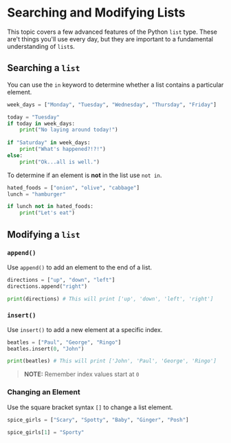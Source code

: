 # Searching and Modifying Lists

This topic covers a few advanced features of the Python `list` type. These are't things you'll use every day, but they are important to a fundamental understanding of `list`s.

## Searching a `list`

You can use the `in` keyword to determine whether a list contains a particular element.

```python
week_days = ["Monday", "Tuesday", "Wednesday", "Thursday", "Friday"]

today = "Tuesday"
if today in week_days:
    print("No laying around today!")
    
if "Saturday" in week_days:
    print("What's happened?!?!")
else:
    print("Ok...all is well.")
```

To determine if an element is **not** in the list use `not in`.

```python
hated_foods = ["onion", "olive", "cabbage"]
lunch = "hamburger"

if lunch not in hated_foods:
    print("Let's eat")
```

## Modifying a `list`

### `append()`

Use `append()` to add an element to the end of a list.

```python
directions = ["up", "down", "left"]
directions.append("right")

print(directions) # This will print ['up', 'down', 'left', 'right']
```

### `insert()`

Use `insert()` to add a new element at a specific index.

```python
beatles = ["Paul", "George", "Ringo"]
beatles.insert(0, "John")

print(beatles) # This will print ['John', 'Paul', 'George', 'Ringo']
```

> **NOTE:** Remember index values start at `0`

### Changing an Element

Use the square bracket syntax `[]` to change a list element.

```python
spice_girls = ["Scary", "Spotty", "Baby", "Ginger", "Posh"]

spice_girls[1] = "Sporty"
```
